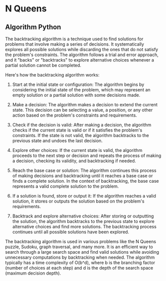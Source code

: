 # N Queens
## Algorithm   Python

The backtracking algorithm is a technique used to find solutions for problems that involve making a series of decisions. It systematically explores all possible solutions while discarding the ones that do not satisfy the problem's constraints. The algorithm follows a trial and error approach, and it "backs" or "backtracks" to explore alternative choices whenever a partial solution cannot be completed.

Here's how the backtracking algorithm works:

1. Start at the initial state or configuration: The algorithm begins by considering the initial state of the problem, which may represent an empty solution or a partial solution with some decisions made.

2. Make a decision: The algorithm makes a decision to extend the current state. This decision can be selecting a value, a position, or any other action based on the problem's constraints and requirements.

3. Check if the decision is valid: After making a decision, the algorithm checks if the current state is valid or if it satisfies the problem's constraints. If the state is not valid, the algorithm backtracks to the previous state and undoes the last decision.

4. Explore other choices: If the current state is valid, the algorithm proceeds to the next step or decision and repeats the process of making a decision, checking its validity, and backtracking if needed.

5. Reach the base case or solution: The algorithm continues this process of making decisions and backtracking until it reaches a base case or finds a complete solution. In the context of backtracking, the base case represents a valid complete solution to the problem.

6. If a solution is found, store or output it: If the algorithm reaches a valid solution, it stores or outputs the solution based on the problem's requirements.

7. Backtrack and explore alternative choices: After storing or outputting the solution, the algorithm backtracks to the previous state to explore alternative choices and find more solutions. The backtracking process continues until all possible solutions have been explored.

The backtracking algorithm is used in various problems like the N Queens puzzle, Sudoku, graph traversal, and many more. It is an efficient way to search through a large search space and find valid solutions while avoiding unnecessary computations by backtracking when needed. The algorithm typically has a time complexity of O(b^d), where b is the branching factor (number of choices at each step) and d is the depth of the search space (maximum decision depth).
